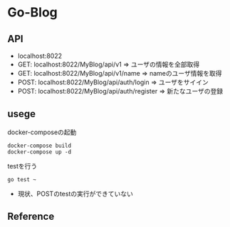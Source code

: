 # Go-Blog

## API
+ localhost:8022
+ GET: localhost:8022/MyBlog/api/v1 => ユーザの情報を全部取得
+ GET: localhost:8022/MyBlog/api/v1/name => nameのユーザ情報を取得
+ POST: localhost:8022/MyBlog/api/auth/login => ユーザをサイイン
+ POST: localhost:8022/MyBlog/api/auth/register => 新たなユーザの登録

## usege

docker-composeの起動
```
docker-compose build
docker-compose up -d
```
testを行う
```
go test ~
```
* 現状、POSTのtestの実行ができていない
## Reference